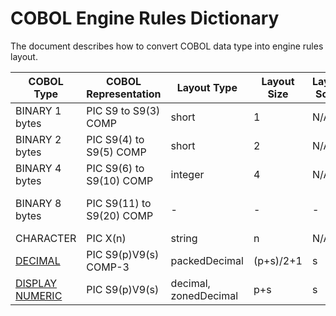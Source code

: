 
# COBOL Engine Rules Dictionary
The document describes how to convert COBOL data type into engine rules layout.
 
|COBOL Type|COBOL Representation|Layout Type|Layout Size|Layout Scale|Range|
|------------|--------| -----|----|---|---|
|BINARY 1 bytes|PIC S9 to S9(3) COMP|short|1|N/A|-128 to 128|
|BINARY 2 bytes|PIC S9(4) to S9(5) COMP|short|2|N/A|-32768 to 32767|
|BINARY 4 bytes|PIC S9(6) to S9(10) COMP|integer|4|N/A|-2147483648 to 2147483647|
|BINARY 8 bytes|PIC S9(11) to S9(20) COMP|-|-|-|-9223372036854775808 to 9223372036854775807|
|CHARACTER|PIC X(n)|string|n|N/A|N/A|
|[DECIMAL](https://github.com/larandvit/ebcdic-parser/blob/master/docs/cobol_packed_decimal_type.md)|PIC S9(p)V9(s) COMP-3|packedDecimal|(p+s)/2+1|s|N/A|
|[DISPLAY NUMERIC](https://github.com/larandvit/ebcdic-parser/blob/master/docs/cobol_zoned-decimal-type.md)|PIC S9(p)V9(s)|decimal, zonedDecimal|p+s|s|N/A|
<!--stackedit_data:
eyJoaXN0b3J5IjpbMjAzNTQ4NDY1Ml19
-->